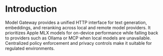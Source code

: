 # Introduction

Model Gateway provides a unified HTTP interface for text generation, embeddings, and reranking across local and remote model providers. It prioritizes Apple MLX models for on-device performance while falling back to providers such as Ollama or MCP when local models are unavailable. Centralized policy enforcement and privacy controls make it suitable for regulated environments.
